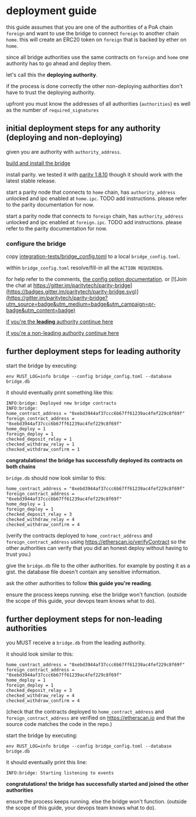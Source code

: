 # deployment guide

this guide assumes that you are one of the authorities of
a PoA chain `foreign` and want to use the bridge to connect
`foreign` to another chain `home`.
this will create an ERC20 token on `foreign` that is backed by
ether on `home`.

since all bridge authorities use the same contracts on `foreign` and `home`
one authority has to go ahead and deploy them.

let's call this the **deploying authority**.

if the process is done correctly the other non-deploying authorities don't have to trust
the deploying authority.

upfront you must know the addresses of all authorities (`authorities`)
es well as the number of `required_signatures`

## initial deployment steps for any authority (deploying and non-deploying)

given you are authority with `authority_address`.

[build and install the bridge](README.md#build)

install parity.
we tested it with [parity 1.8.10](https://github.com/paritytech/parity/releases/tag/v1.8.10)
though it should work with the latest stable release.

start a parity node that connects to `home` chain, has `authority_address` unlocked
and ipc enabled at `home.ipc`. TODO add instructions. please refer to
the parity documentation for now.

start a parity node that connects to `foreign` chain, has `authority_address` unlocked
and ipc enabled at `foreign.ipc`. TODO add instructions. please refer to
the parity documentation for now.

### configure the bridge

copy [integration-tests/bridge_config.toml](integration-tests/bridge_config.toml)
to a local `bridge_config.toml`.

within `bridge_config.toml` resolve/fill-in all the `ACTION REQUIRED`s.

for help refer to the comments, [the config option documentation](README.md#configuration).
or [![Join the chat at https://gitter.im/paritytech/parity-bridge](https://badges.gitter.im/paritytech/parity-bridge.svg)](https://gitter.im/paritytech/parity-bridge?utm_source=badge&utm_medium=badge&utm_campaign=pr-badge&utm_content=badge)

[if you're the **leading** authority continue here](#further-deployment-steps-for-leading-authority)

[if you're a non-leading authority continue here](#further-deployment-steps-for-non-leading-authorities)

## further deployment steps for leading authority

start the bridge by executing:

```
env RUST_LOG=info bridge --config bridge_config.toml --database bridge.db
```

it should eventually print something like this:

```
INFO:bridge: Deployed new bridge contracts
INFO:bridge:
home_contract_address = "0xebd3944af37ccc6b67ff61239ac4fef229c8f69f"
foreign_contract_address = "0xebd3944af37ccc6b67ff61239ac4fef229c8f69f"
home_deploy = 1
foreign_deploy = 1
checked_deposit_relay = 1
checked_withdraw_relay = 1
checked_withdraw_confirm = 1
```

**congratulations! the bridge has successfully deployed its contracts on both chains**

`bridge.db` should now look similar to this:

```
home_contract_address = "0xebd3944af37ccc6b67ff61239ac4fef229c8f69f"
foreign_contract_address = "0xebd3944af37ccc6b67ff61239ac4fef229c8f69f"
home_deploy = 1
foreign_deploy = 1
checked_deposit_relay = 3
checked_withdraw_relay = 4
checked_withdraw_confirm = 4
```

(verify the contracts deployed to `home_contract_address` and
`foreign_contract_address` using
https://etherscan.io/verifyContract so the other authorities
can verify that you did an honest deploy without having to trust you.)

give the `bridge.db` file to the other authorities.
for example by posting it as a gist.
the database file doesn't contain any sensitive information.

ask the other authorities to follow **this guide you're reading**.

ensure the process keeps running. else the bridge won't function.
(outside the scope of this guide, your devops team knows what to do).

## further deployment steps for non-leading authorities

you MUST receive a `bridge.db` from the leading authority.

it should look similar to this:

```
home_contract_address = "0xebd3944af37ccc6b67ff61239ac4fef229c8f69f"
foreign_contract_address = "0xebd3944af37ccc6b67ff61239ac4fef229c8f69f"
home_deploy = 1
foreign_deploy = 1
checked_deposit_relay = 3
checked_withdraw_relay = 4
checked_withdraw_confirm = 4
```

(check that the contracts deployed to
`home_contract_address` and `foreign_contract_address` are
verified on https://etherscan.io and that the source code matches
the code in the repo.)

start the bridge by executing:

```
env RUST_LOG=info bridge --config bridge_config.toml --database bridge.db
```

it should eventually print this line:

```
INFO:bridge: Starting listening to events
```

**congratulations! the bridge has successfully started and joined the other authorities**

ensure the process keeps running. else the bridge won't function.
(outside the scope of this guide, your devops team knows what to do).

